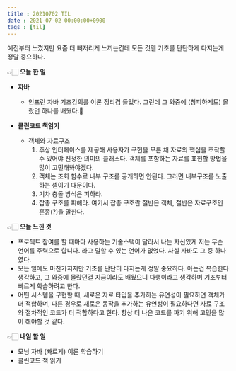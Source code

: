 ```yaml
---
title : 20210702 TIL
date : 2021-07-02 00:00:00+0900
tags : [til]
---
```


예전부터 느꼈지만 요즘 더 뼈저리게 느끼는건데 모든 것엔 기초를 탄탄하게 다지는게 정말 중요하다.

👉🏻 **오늘 한 일**
- **자바**
	- 인프런 자바 기초강의를 이론 정리겸 들었다. 그런데 그 와중에 (창피하게도) 몰랐던 하나를 배웠다.🤭

- **클린코드 책읽기**
	- 객체와 자료구조
		1. 추상 인터페이스를 제공해 사용자가 구현을 모른 채 자료의 핵심을 조작할 수 있어야 진정한 의미의 클래스다. 객체를 포함하는 자료를 표현할 방법을 많이 고민해봐야겠다.
		2. 객체는 조회 함수로 내부 구조를 공개하면 안된다. 그러면 내부구조를 노출하는 셈이기 때문이다.
		3. 기차 충돌 방식은 피하라.
		4. 잡종 구조를 피해라. 여기서 잡종 구조란 절반은 객체, 절반은 자료구조인 혼종(?)을 말한다.

👉🏻 **오늘 느낀 것**
- 프로젝트 참여를 할 때마다 사용하는 기술스택이 달라서 나는 자신있게 저는 무슨 언어를 주력으로 합니다. 라고 말할 수 있는 언어가 없었다. 사실 자바도 그 중 하나였다.
- 모든 일에도 마찬가지지만 기초를 단단히 다지는게 정말 중요하다. 아는건 복습한다 생각하고, 그 와중에 몰랐던걸 지금이라도 배웠으니 다행이라고 생각하며 기초부터 빠르게 학습하려고 한다.
- 어떤 시스템을 구현할 때, 새로운 자료 타입을 추가하는 유연성이 필요하면 객체가 더 적합하며, 다른 경우로 새로운 동작을 추가하는 유연성이 필요하다면 자료 구조와 절차적인 코드가 더 적합하다고 한다. 항상 더 나은 코드를 짜기 위해 고민을 많이 해야할 것 같다.

👉🏻 **내일 할 일**
- 모닝 자바 (빠르게) 이론 학습하기
- 클린코드 책 읽기
